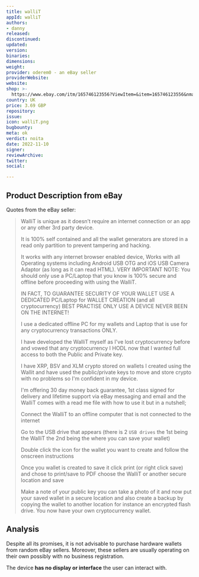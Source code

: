 ```yaml
---
title: walliT
appId: walliT
authors:
- danny
released: 
discontinued: 
updated: 
version: 
binaries: 
dimensions: 
weight: 
provider: oderem0 - an eBay seller
providerWebsite: 
website: 
shop: >-
  https://www.ebay.com/itm/165746123556?ViewItem=&item=165746123556&nma=true&si=wNIoKyvq8YnrTuLkYDBFxXzHl64%253D&orig_cvip=true&nordt=true&rt=nc&_trksid=p2047675.l2557
country: UK
price: 3.69 GBP
repository: 
issue: 
icon: walliT.png
bugbounty: 
meta: ok
verdict: noita
date: 2022-11-10
signer: 
reviewArchive: 
twitter: 
social: 

---
```


## Product Description from eBay

Quotes from the eBay seller:

> WalliT is unique as it doesn’t require an internet connection or an app or any other 3rd party device. 
>
> It is 100% self contained and all the wallet generators are stored in a read only partition to prevent tampering and hacking.
>
> It works with any internet browser enabled device, Works with all Operating systems including Android USB OTG and iOS USB Camera Adaptor (as long as it can read HTML).
> VERY IMPORTANT NOTE: You should only use a PC/Laptop that you know is 100% secure and offline before proceeding with using the WalliT.
>
> IN FACT, TO GUARANTEE SECURITY OF YOUR WALLET USE A DEDICATED PC/Laptop for WALLET CREATION (and all cryptocurrency) BEST PRACTISE ONLY USE A DEVICE NEVER BEEN ON THE INTERNET!
>
> I use a dedicated offline PC for my wallets and Laptop that is use for any cryptocurrency transactions ONLY.
>
> I have developed the WalliT myself as I've lost cryptocurrency before and vowed that any cryptocurrency I HODL now that I wanted full access to both the Public and Private key.
>
> I have XRP, BSV and XLM crypto stored on wallets I created using the Wallit and have used the public/private keys to move and store crypto with no problems so I'm confident in my device.
>
> I'm offering 30 day money back guarantee, 1st class signed for delivery and lifetime support via eBay messaging and email and the WalliT comes with a read me file with how to use it but in a nutshell;
>
> Connect the WalliT to an offline computer that is not connected to the internet
>
> Go to the USB drive that appears (there is 2 `USB drives` the 1st being the WalliT the 2nd being the where you can save your wallet)
>
> Double click the icon for the wallet you want to create and follow the onscreen instructions
>
> Once you wallet is created to save it click print (or right click save) and chose to print/save to PDF choose the WalliT or another secure location and save
>
> Make a note of your public key you can take a photo of it and now put your saved wallet in a secure location and also create a backup by copying the wallet to another location for instance an encrypted flash drive. You now have your own cryptocurrency wallet.

## Analysis 

Despite all its promises, it is not advisable to purchase hardware wallets from random eBay sellers. Moreover, these sellers are usually operating on their own possibly with no business registration. 

The device **has no display or interface** the user can interact with.